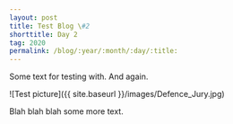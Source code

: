 ```yaml
---
layout: post
title: Test Blog \#2
shorttitle: Day 2
tag: 2020
permalink: /blog/:year/:month/:day/:title:
---
```


Some text for testing with. And again.

![Test picture]({{ site.baseurl }}/images/Defence_Jury.jpg)

Blah blah blah some more text.
